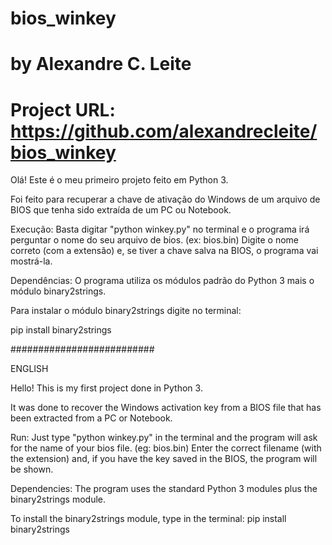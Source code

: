 # bios_winkey
# by Alexandre C. Leite
# Project URL: https://github.com/alexandrecleite/bios_winkey

Olá! Este é o meu primeiro projeto feito em Python 3.

Foi feito para recuperar a chave de ativação do Windows de um arquivo de BIOS que tenha sido extraída de um PC ou Notebook.

Execução:
Basta digitar "python winkey.py" no terminal e o programa irá perguntar o nome do seu arquivo de bios. (ex: bios.bin)
Digite o nome correto (com a extensão) e, se tiver a chave salva na BIOS, o programa vai mostrá-la.

Dependências:
O programa utiliza os módulos padrão do Python 3 mais o módulo binary2strings.

Para instalar o módulo binary2strings digite no terminal:

pip install binary2strings


##########################


ENGLISH

Hello! This is my first project done in Python 3. 

It was done to recover the Windows activation key from a BIOS file that has been extracted from a PC or Notebook. 

Run: 
Just type "python winkey.py" in the terminal and the program will ask for the name of your bios file. (eg: bios.bin) 
Enter the correct filename (with the extension) and, if you have the key saved in the BIOS, the program will be shown. 

Dependencies: 
The program uses the standard Python 3 modules plus the binary2strings module. 

To install the binary2strings module, type in the terminal: pip install binary2strings

